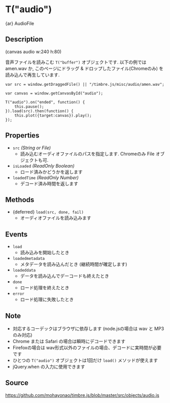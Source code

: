 T("audio")
==========
{ar} AudioFile

## Description ##

(canvas audio w:240 h:80)

音声ファイルを読みこむ `T("buffer")` オブジェクトです. 以下の例では amen.wav か, このページにドラッグ & ドロップしたファイル(Chromeのみ) を読み込んで再生しています.

```timbre
var src = window.getDraggedFile() || "/timbre.js/misc/audio/amen.wav";

var canvas = window.getCanvasById("audio");

T("audio").on("ended", function() {
    this.pause();
}).load(src).then(function() {
    this.plot({target:canvas}).play();
});
```

## Properties ##
- `src` _(String or File)_
  - 読み込むオーディオファイルのパスを指定します. Chromeのみ File オブジェクトも可.
- `isLoaded` _(ReadOnly Boolean)_
  - ロード済みかどうかを返します
- `loadedTime` _(ReadOnly Number)_
  - デコード済み時間を返します

## Methods ##
- {deferred} `load(src, done, fail)`
  - オーディオファイルを読み込みます

## Events ##
- `load`
  - 読み込みを開始したとき
- `loadedmetadata`
  - メタデータを読み込んだとき (継続時間が確定します)
- `loadeddata`
  - データを読み込んでデーコードも終えたとき
- `done`
  - ロード処理を終えたとき
- `error`
  - ロード処理に失敗したとき

## Note ##
- 対応するコーデックはブラウザに依存します (node.jsの場合は wav と MP3 のみ対応)
- Chrome または Safari の場合は瞬時にデコードできます
- Firefoxの場合は wav形式以外のファイルの場合、デコードに実時間が必要です
- ひとつの `T("audio")` オブジェクトは1回だけ `load()` メソッドが使えます
- jQuery.when の入力に使用できます

## Source ##
https://github.com/mohayonao/timbre.js/blob/master/src/objects/audio.js
